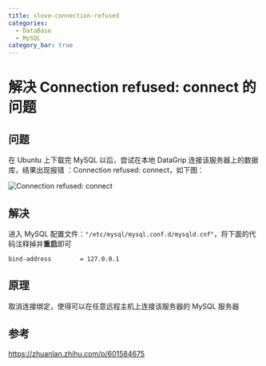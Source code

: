 ```yaml
---
title: slove-connection-refused
categories: 
  - DataBase
  - MySQL
category_bar: true
---
```


# 解决 Connection refused: connect 的问题

## 问题

在 Ubuntu 上下载完 MySQL 以后，尝试在本地 DataGrip 连接该服务器上的数据库，结果出现报错 ：Connection refused: connect，如下图：

![Connection refused: connect](https://dwj-oss.oss-cn-nanjing.aliyuncs.com/images/202403261820758.png)

## 解决

进入 MySQL 配置文件：`"/etc/mysql/mysql.conf.d/mysqld.cnf"`，将下面的代码注释掉并**重启**即可

```mysql
bind-address		= 127.0.0.1
```

## 原理

取消连接绑定，使得可以在任意远程主机上连接该服务器的 MySQL 服务器

## 参考

https://zhuanlan.zhihu.com/p/601584675